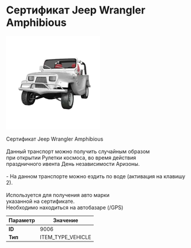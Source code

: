 # Сертификат Jeep Wrangler Amphibious

![Item Image](../img/9006.webp?raw=true)

Сертификат Jeep Wrangler Amphibious<br><br>Данный транспорт можно получить случайным образом<br>при открытии Рулетки космоса, во время действия<br>праздничного ивента День независимости Аризоны.<br><br>- На данном транспорте можно ездить по воде (активация на клавишу 2).<br><br>Используется для получения авто марки<br>указанной на сертификате.<br>Необходимо находиться на автобазаре (/GPS)


| Параметр | Значение |
|----------|----------|
| **ID** | 9006 |
| **Тип** | ITEM_TYPE_VEHICLE |


